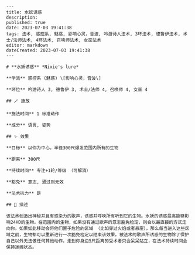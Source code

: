 
    ---
    title: 水妖诱惑
    description: 
    published: true
    date: 2023-07-03 19:41:38
    tags: 法术, 惑控系, 魅惑, 影响心灵，音波, 吟游诗人法术, 3环法术, 德鲁伊法术, 术士/法师法术, 4环法术, 召唤师法术, 女巫法术
    editor: markdown
    dateCreated: 2023-07-03 19:41:38
    ---

    # **水妖诱惑** *Nixie's lure*

    **学派** 惑控系 (魅惑) \[影响心灵，音波\] 

    **环位** 吟游诗人 3, 德鲁伊 3, 术士/法师 4, 召唤师 4, 女巫 4

    ## 🪄 施放

    **施法时间** 1 标准动作

    **成分** 语言, 姿势

    ## ✨ 效果 

    **目标** 以你为中心，半径300尺爆发范围内所有的生物 

    **距离** 300尺  

    **持续时间** 专注+1轮/等级 （可解消） 

    **豁免** 意志, 通过则无效

    **法术抗力** 是

    ## 📖 描述

    该法术创造出神秘并且有感染力的歌声，诱惑并呼唤所有听到它的生物。水妖的诱惑最高能够影响24HD的生物。在范围内的生物，如果没有通过歌声的意志豁免检定，则会以最直接的方式走向你。如果如此移动会将他们置于危险的区域 （比如穿过火焰或者悬崖），那么每当进入这些区域之前，生物都可以重新进行一次豁免检定以结束该效果。被法术的歌声所诱惑的生物除了保护自己以外无法做任何其他动作。走到你身边5尺距离的受术者只会呆呆站立，在法术持续时间会保持迷魂状态。
    